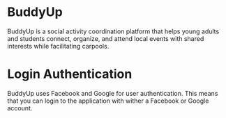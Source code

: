 # BuddyUp
BuddyUp is a social activity coordination platform that helps young adults and students connect, organize, and attend local events with shared interests while facilitating carpools.

# Login Authentication
BuddyUp uses Facebook and Google for user authentication.  This means that you can login to the application with wither a Facebook or Google account.
